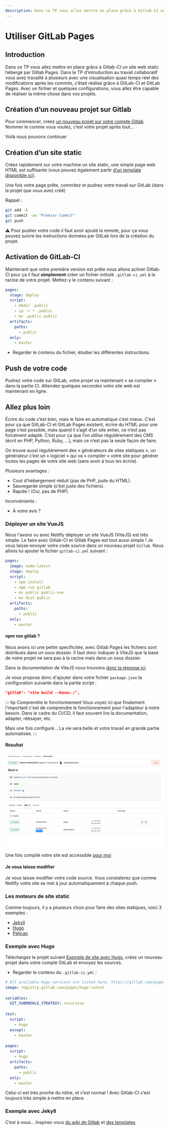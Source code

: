 ```yaml
---
description: Dans ce TP vous allez mettre en place grâce à Gitlab-CI un site web static hébergé par Gitlab Pages. Dans le TP d’introduction au travail collaboratif vous avez travaillé à plusieurs avec une visualisation quasi temps réel des modifications après les commits, c’était réalisé grâce à GitLab-CI et GitLab Pages. Avec un fichier et quelques configurations, vous allez être capable de réaliser la même chose dans vos projets.
---
```


# Utiliser GitLab Pages

## Introduction

Dans ce TP vous allez mettre en place grâce à Gitlab-CI un site web static hébergé par Gitlab Pages. Dans le TP d’introduction au travail collaboratif vous avez travaillé à plusieurs avec une visualisation quasi temps réel des modifications après les commits, c’était réalisé grâce à GitLab-CI et GitLab Pages. Avec un fichier et quelques configurations, vous allez être capable de réaliser la même chose dans vos projets.

## Création d’un nouveau projet sur Gitlab

Pour commencer, créez [un nouveau projet sur votre compte Gitlab](https://gitlab.com/projects/new). Nommer le comme vous voulez, c’est votre projet après tout…

Voilà nous pouvons continuer

## Création d’un site static

Créez rapidement sur votre machine un site static, une simple page web HTML est suffisante (vous pouvez également partir [d’un template disponible ici](https://startbootstrap.com/?showPro=false&showAngular=false)).

Une fois votre page prête, commitez et pushez votre travail sur GitLab (dans le projet que vous avez créé)

Rappel :

```sh
git add -A
git commit -am "Premier Commit"
git push
```

⚠️ Pour pusher votre code il faut avoir ajouté la remote, pour ça vous pouvez suivre les instructions données par GitLab lors de la création du projet.

## Activation de GitLab-CI

Maintenant que votre première version est prête nous allons activer Gitlab-CI pour ça il faut **simplement** créer un fichier intitulé `.gitlab-ci.yml` à la racine de votre projet. Mettez-y le contenu suivant :

```yml
pages:
  stage: deploy
  script:
    - mkdir .public
    - cp -r * .public
    - mv .public public
  artifacts:
    paths:
      - public
  only:
    - master
```

- Regarder le contenu du fichier, étudier les différentes instructions.

## Push de votre code

Pushez votre code sur GitLab, votre projet va maintenant « se compiler » dans la partie CI. Attendez quelques secondes votre site web est maintenant en ligne.

## Allez plus loin

Écrire du code c’est bien, mais le faire en automatique c’est mieux. C’est pour ça que GitLab-CI et GitLab Pages existent, écrire du HTML pour une page c’est possible, mais quand il s’agit d’un site entier, ce n’est pas forcément adapté. C’est pour ça que l’on utilise régulièrement des CMS (écrit en PHP, Python, Ruby, …), mais ce n’est pas la seule façon de faire.

On trouve aussi régulièrement des « générateurs de sites statiques », un générateur c’est un « logiciel » qui va « compiler » votre site pour générer toutes les pages de votre site web (sans avoir à tous les écrire).

Plusieurs avantages :

- Cout d’hébergement réduit (pas de PHP, juste du HTML).
- Sauvegarde simple (c’est juste des fichiers).
- Rapide ! (Oui, pas de PHP).

Inconvénients :

- À votre avis ?

### Déployer un site VueJS

Nous l'avons vu avec Netlify déployer un site VueJS (ViteJS) est très simple. Le faire avec Gitlab-CI et Gitlab Pages est tout aussi simple ! Je vous laisse envoyer votre code source dans un nouveau projet `Gitlab`. Nous allons lui ajouter le fichier `gitlab-ci.yml` suivant :

```yaml
pages:
  image: node:latest
  stage: deploy
  script:
    - npm install
    - npm run gitlab
    - mv public public-vue
    - mv dist public
  artifacts:
    paths:
      - public
  only:
    - master
```

#### npm run gitlab ?

Nous avons ici une petite specificitée, avec Gitlab Pages les fichiers sont distribués dans un sous dossier. Il faut donc indiquer à ViteJS que la base de notre projet ne sera pas à la racine mais dans un sous dossier.

Dans la documentation de ViteJS nous trouvons [donc la réponse ici](https://vitejs.dev/guide/build.html#public-base-path)

Je vous propose donc d'ajouter dans votre fichier `package.json` la configuration suivante dans la partie script :

```json
"gitlab": "vite build --base=./",
```

::: tip Comprendre le fonctionnement
Vous voyez ici que finalement l'important c'est de comprendre le fonctionnement pour l'adapteur à notre besoin. Dans le cadre du CI/CD, il faut souvent lire la documentation, adapter, réésayer, etc.

Mais une fois configuré… La vie sera belle et votre travail en grande partie automatisée.
:::

#### Résultat

![Gitlab-ci](./ressources/gitlabci-build.png)

Une fois compilé votre site est accessible [pour moi](https://vbrosseau.gitlab.io/vitejs-sample/)

#### Je vous laisse modifier

Je vous laisse modifier votre code source. Vous constaterez que comme Netlify votre site se met à jour automatiquement à chaque push.

### Les moteurs de site static

Comme toujours, il y a plusieurs choix pour faire des sites statiques, voici 3 exemples :

- [Jekyll](https://jekyllrb.com/)
- [Hugo](http://gohugo.io/)
- [Pelican](https://blog.getpelican.com/)

### Exemple avec Hugo

Téléchargez le projet suivant [Exemple de site avec Hugo](https://gitlab.com/pages/hugo), créez un nouveau projet dans votre compte GitLab et envoyez les sources.

- Regarder le contenu du `.gitlab-ci.yml` :

```yml
# All available Hugo versions are listed here: https://gitlab.com/pages/hugo/container_registry
image: registry.gitlab.com/pages/hugo:latest

variables:
  GIT_SUBMODULE_STRATEGY: recursive

test:
  script:
    - hugo
  except:
    - master

pages:
  script:
    - hugo
  artifacts:
    paths:
      - public
  only:
    - master
```

Celui-ci est très proche du nôtre, et c’est normal ! Avec Gitlab-CI c’est toujours très simple à mettre en place.

### Exemple avec Jekyll

C’est à vous… Inspirez-vous [du wiki de Gitlab](https://docs.gitlab.com/ee/user/project/pages/getting_started/pages_from_scratch.html) et [des templates](https://docs.gitlab.com/ee/user/project/pages/getting_started/pages_ci_cd_template.html)
